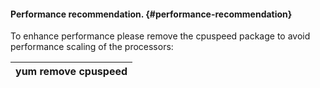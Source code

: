 #### Performance recommendation. {#performance-recommendation}

To enhance performance please remove the cpuspeed package to avoid performance scaling of the processors:

| yum remove cpuspeed |
| --- |